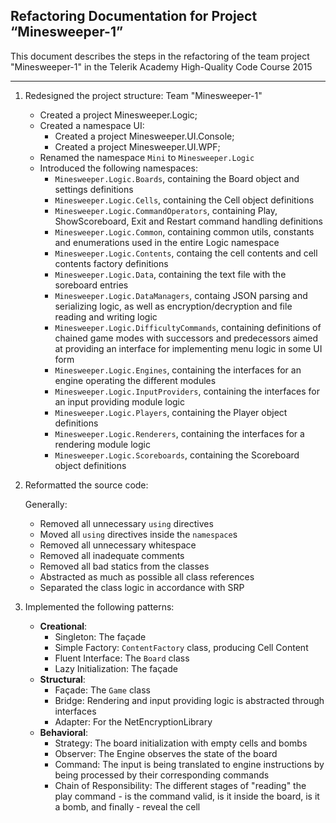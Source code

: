 Refactoring Documentation for Project “Minesweeper-1”
------------------------------------------------------
This document describes the steps in the refactoring of the team project "Minesweeper-1" 
in the Telerik Academy High-Quality Code Course 2015

------------------------------------------------------
1. Redesigned the project structure: Team "Minesweeper-1"
	- Created a project Minesweeper.Logic;
	- Created a namespace UI:
		- Created a project Minesweeper.UI.Console;
		- Created a project Minesweeper.UI.WPF;
	- Renamed the namespace `Mini` to `Minesweeper.Logic`
	- Introduced the following namespaces:
		- `Minesweeper.Logic.Boards`, containing the Board object and settings definitions
		- `Minesweeper.Logic.Cells`, containing the Cell object definitions
		- `Minesweeper.Logic.CommandOperators`, containing Play, ShowScoreboard, Exit and Restart command handling definitions
		- `Minesweeper.Logic.Common`, containing common utils, constants and enumerations used in the entire Logic namespace
		- `Minesweeper.Logic.Contents`, containg  the cell contents and cell contents factory definitions
		- `Minesweeper.Logic.Data`, containing the text file with the soreboard entries
		- `Minesweeper.Logic.DataManagers`, containg JSON parsing and serializing logic, as well as encryption/decryption and file reading and writing logic
		- `Minesweeper.Logic.DifficultyCommands`, containing definitions of chained game modes with successors and predecessors aimed at providing an interface for implementing menu logic in some UI form
		- `Minesweeper.Logic.Engines`, containing the interfaces for an engine operating the different modules
		- `Minesweeper.Logic.InputProviders`, containing the interfaces for an input providing module logic
		- `Minesweeper.Logic.Players`, containing the Player object definitions
		- `Minesweeper.Logic.Renderers`, containing the interfaces for a rendering module logic
		- `Minesweeper.Logic.Scoreboards`, containing the Scoreboard object definitions

2. Reformatted the source code:

    Generally:
	- Removed all unnecessary `using` directives
	- Moved all `using` directives inside the `namespace`s
	- Removed all unnecessary whitespace
	- Removed all inadequate comments
	- Removed all bad statics from the classes
	- Abstracted as much as possible all class references
	- Separated the class logic in accordance with SRP

3. Implemented the following patterns:
   - **Creational**: 
	   - Singleton: The façade
	   - Simple Factory: `ContentFactory` class, producing Cell Content
	   - Fluent Interface: The `Board` class
	   - Lazy Initialization: The façade
   - **Structural**: 
	   - Façade: The `Game` class
	   - Bridge: Rendering and input providing logic is abstracted through interfaces
	   - Adapter: For the NetEncryptionLibrary
   - **Behavioral**: 
	   - Strategy: The board initialization with empty cells and bombs
	   - Observer: The Engine observes the state of the board
	   - Command: The input is being translated to engine instructions by being processed by their corresponding commands
	   - Chain of Responsibility: The different stages of "reading" the play command - is the command valid, is it inside the board, is it a bomb, and finally - reveal the cell